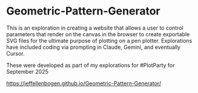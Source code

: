 # Geometric-Pattern-Generator

This is an exploration in creating a website that allows a user to control parameters that render on the canvas in the browser to create exportable SVG files for the ultimate purpose of plotting on a pen plotter.
Explorations have included coding via prompting in Claude, Gemini, and eventually Cursor.

These were developed as part of my explorations for #PlotParty for September 2025

https://jeffellenbogen.github.io/Geometric-Pattern-Generator/
